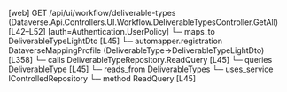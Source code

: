 [web] GET /api/ui/workflow/deliverable-types  (Dataverse.Api.Controllers.UI.Workflow.DeliverableTypesController.GetAll)  [L42–L52] [auth=Authentication.UserPolicy]
  └─ maps_to DeliverableTypeLightDto [L45]
    └─ automapper.registration DataverseMappingProfile (DeliverableType->DeliverableTypeLightDto) [L358]
  └─ calls DeliverableTypeRepository.ReadQuery [L45]
  └─ queries DeliverableType [L45]
    └─ reads_from DeliverableTypes
  └─ uses_service IControlledRepository<DeliverableType>
    └─ method ReadQuery [L45]

